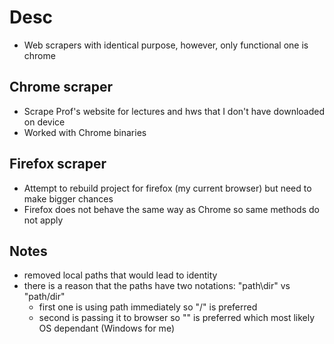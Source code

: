 # Desc
- Web scrapers with identical purpose, however, only functional one is chrome 

## Chrome scraper 
- Scrape Prof's website for lectures and hws that I don't have downloaded on device 
- Worked with Chrome binaries 

## Firefox scraper
- Attempt to rebuild project for firefox (my current browser) but need to make bigger chances 
- Firefox does not behave the same way as Chrome so same methods do not apply 

## Notes
- removed local paths that would lead to identity
- there is a reason that the paths have two notations: "path\\dir" vs "path/dir" 
	- first one is using path immediately so "/" is preferred
	- second is passing it to browser so "\" is preferred which most likely OS dependant (Windows for me)